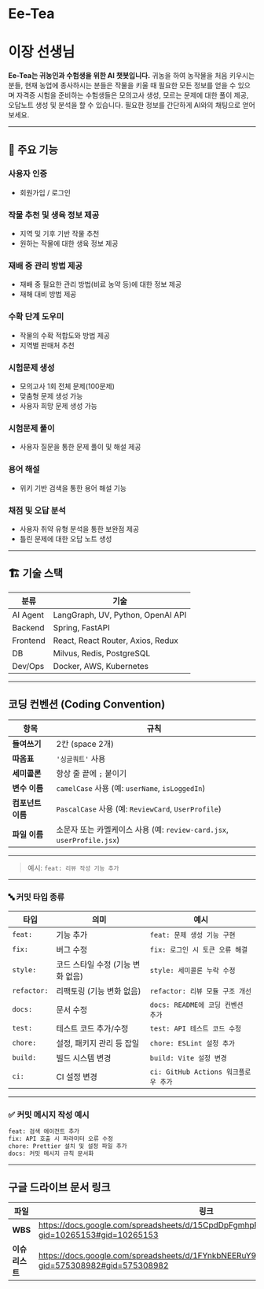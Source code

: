 # Ee-Tea
# 이장 선생님

**Ee-Tea는 귀농인과 수험생을 위한 AI 챗봇입니다.**
  귀농을 하여 농작물을 처음 키우시는 분들, 현재 농업에 종사하시는 분들은 작물을 키울 때 필요한 모든 정보를 얻을 수 있으며
  자격증 시험을 준비하는 수험생들은 모의고사 생성, 모르는 문제에 대한 풀이 제공, 오답노트 생성 및 분석을 할 수 있습니다.
  필요한 정보를 간단하게 AI와의 채팅으로 얻어보세요.

---

## 🧩 주요 기능

### 사용자 인증
- 회원가입 / 로그인

### 작물 추천 및 생육 정보 제공
- 지역 및 기후 기반 작물 추천
- 원하는 작물에 대한 생육 정보 제공

### 재배 중 관리 방법 제공
- 재배 중 필요한 관리 방법(비료 농약 등)에 대한 정보 제공
- 재해 대비 방법 제공

### 수확 단계 도우미
- 작물의 수확 적합도와 방법 제공
- 지역별 판매처 추천

### 시험문제 생성
- 모의고사 1회 전체 문제(100문제)
- 맞춤형 문제 생성 가능
- 사용자 희망 문제 생성 가능

### 시험문제 풀이
- 사용자 질문을 통한 문제 풀이 및 해설 제공

### 용어 해설
- 위키 기반 검색을 통한 용어 해설 기능

### 채점 및 오답 분석
- 사용자 취약 유형 분석을 통한 보완점 제공
- 틀린 문제에 대한 오답 노트 생성


---

## 🏗️ 기술 스택

| 분류 | 기술 |
|------|------|
| AI Agent | LangGraph, UV, Python, OpenAI API |
| Backend | Spring, FastAPI |
| Frontend | React, React Router, Axios, Redux |
| DB | Milvus, Redis, PostgreSQL |
| Dev/Ops | Docker, AWS, Kubernetes |


---

##  코딩 컨벤션 (Coding Convention)

| 항목 | 규칙 |
|------|------|
| **들여쓰기** | 2칸 (space 2개) |
| **따옴표** | `'싱글쿼트'` 사용 |
| **세미콜론** | 항상 줄 끝에 `;` 붙이기 |
| **변수 이름** | `camelCase` 사용 (예: `userName`, `isLoggedIn`) |
| **컴포넌트 이름** | `PascalCase` 사용 (예: `ReviewCard`, `UserProfile`) |
| **파일 이름** | 소문자 또는 카멜케이스 사용 (예: `review-card.jsx`, `userProfile.jsx`) |

---


> 예시: `feat: 리뷰 작성 기능 추가`

---

### 🔤 커밋 타입 종류

| 타입 | 의미 | 예시 |
|------|------|------|
| `feat:` | 기능 추가 | `feat: 문제 생성 기능 구현` |
| `fix:` | 버그 수정 | `fix: 로그인 시 토큰 오류 해결` |
| `style:` | 코드 스타일 수정 (기능 변화 없음) | `style: 세미콜론 누락 수정` |
| `refactor:` | 리팩토링 (기능 변화 없음) | `refactor: 리뷰 모듈 구조 개선` |
| `docs:` | 문서 수정 | `docs: README에 코딩 컨벤션 추가` |
| `test:` | 테스트 코드 추가/수정 | `test: API 테스트 코드 수정` |
| `chore:` | 설정, 패키지 관리 등 잡일 | `chore: ESLint 설정 추가` |
| `build:` | 빌드 시스템 변경 | `build: Vite 설정 변경` |
| `ci:` | CI 설정 변경 | `ci: GitHub Actions 워크플로우 추가` |

---

### ✅ 커밋 메시지 작성 예시

```bash
feat: 검색 에이전트 추가
fix: API 호출 시 파라미터 오류 수정
chore: Prettier 설치 및 설정 파일 추가
docs: 커밋 메시지 규칙 문서화
```
---

## 구글 드라이브 문서 링크

| 파일 | 링크 |
|-----|-----|
| **WBS** | https://docs.google.com/spreadsheets/d/15CpdDpFgmhpRz0SvhkaE3jrHX7b2lLZL/edit?gid=10265153#gid=10265153 |
| **이슈리스트** | https://docs.google.com/spreadsheets/d/1FYnkbNEERuY9K436zcLwGOSl8Z7tKNhx/edit?gid=575308982#gid=575308982 |
